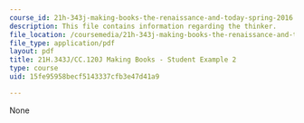 ```yaml
---
course_id: 21h-343j-making-books-the-renaissance-and-today-spring-2016
description: This file contains information regarding the thinker.
file_location: /coursemedia/21h-343j-making-books-the-renaissance-and-today-spring-2016/15fe95958becf5143337cfb3e47d41a9_MIT21H_343JS16_Thinker.pdf
file_type: application/pdf
layout: pdf
title: 21H.343J/CC.120J Making Books - Student Example 2
type: course
uid: 15fe95958becf5143337cfb3e47d41a9

---
```

None